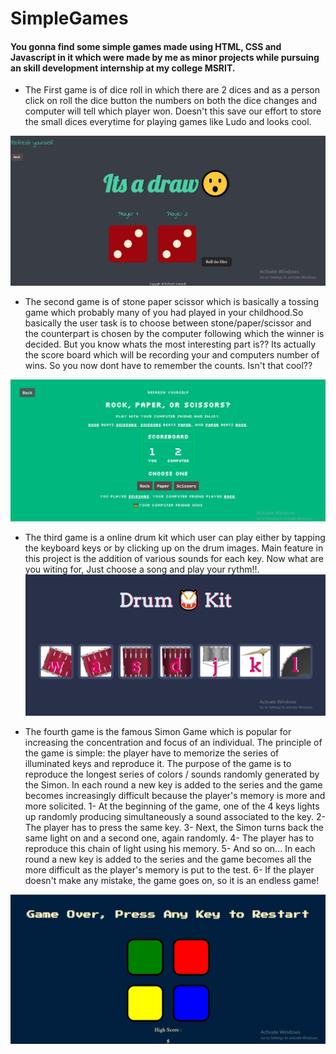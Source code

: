 # SimpleGames

#### You gonna find some simple games made using HTML, CSS and Javascript in it which were made by me as minor projects while pursuing an skill development internship at my college MSRIT.
 - The First game is of dice roll in which there are 2 dices and as a person click on roll the dice button the numbers on both the dice changes and computer will tell which player won. Doesn't this save our effort to store the small dices everytime for playing games like Ludo and looks cool.

 ![UI of Dice game](/Screenshot.jpg)

 -  The second game is of stone paper scissor which is basically a tossing game which probably many of you had played in your childhood.So basically the user task is to choose between stone/paper/scissor and the counterpart is chosen by the computer following which the winner is decided. But you know whats the most interesting part is?? Its actually the score board which will be recording your and computers number of wins. So you now dont have to remember the counts. Isn't that cool??

 ![UI of Stone game](/stonePaper/images/Screenshot.jpg)

 -  The third game is a online drum kit which user can play either by tapping the keyboard keys or by clicking up on the drum images. Main feature in this project is the addition of various sounds for each key. Now what are you witing for, Just choose a song and play your rythm!!. 
 ![UI of Drum Kit](/DrumKit/images/Screenshot.jpg)

 -  The fourth game is the famous Simon Game which is popular for increasing the concentration and focus of an individual. The principle of the game is simple: the player have to memorize the series of illuminated keys and reproduce it. The purpose of the game is to reproduce the longest series of colors / sounds randomly generated by the Simon.
 In each round a new key is added to the series and the game becomes increasingly difficult because the player's memory is more and more solicited.
 1- At the beginning of the game, one of the 4 keys lights up randomly producing simultaneously a sound associated to the key.
 2- The player has to press the same key.
 3- Next, the Simon turns back the same light on and a second one, again randomly.
 4- The player has to reproduce this chain of light using his memory.
 5- And so on... In each round a new key is added to the series and the game becomes all the more difficult as the player's memory is put to the test.
 6- If the player doesn't make any mistake, the game goes on, so it is an endless game!

![UI of Simmon game](/SimonGame/Screenshot.jpg)
